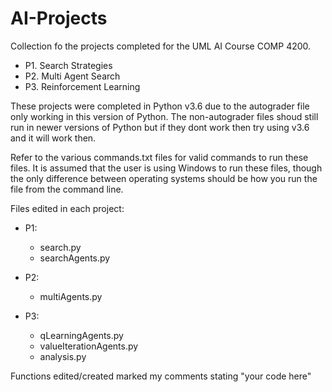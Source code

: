 # AI-Projects

Collection fo the projects completed for the UML AI Course COMP 4200.

* P1. Search Strategies
* P2. Multi Agent Search
* P3. Reinforcement Learning

These projects were completed in Python v3.6 due to the autograder file only working in this version of Python. The non-autograder files shoud still run in newer versions of Python but if they dont work then try using v3.6 and it will work then.

Refer to the various commands.txt files for valid commands to run these files. It is assumed that the user is using Windows to run these files, though the only difference between operating systems should be how you run the file from the command line.

Files edited in each project:
* P1:
  * search.py
  * searchAgents.py

* P2:
  * multiAgents.py

* P3:
  * qLearningAgents.py
  * valueIterationAgents.py
  * analysis.py

Functions edited/created marked my comments stating "your code here"
